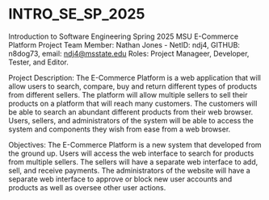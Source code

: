 # INTRO_SE_SP_2025
Introduction to Software Engineering Spring 2025 MSU
E-Commerce Platform Project
Team Member: Nathan Jones - NetID: ndj4, GITHUB: n8dog73, email: ndj4@msstate.edu
Roles: Project Manageer, Developer, Tester, and Editor. 

Project Description:
The E-Commerce Platform is a web application that will allow users to search, compare, buy and return different types of products from different sellers.  The platform will allow multiple sellers to sell their products on a platform that will reach many customers.  The customers will be able to search an abundant different products from their web browser.  Users, sellers, and administrators of the system will be able to access the system and components they wish from ease from a web browser. 

Objectives:
The E-Commerce Platform is a new system that developed from the ground up. Users will access the web interface to search for products from multiple sellers.  The sellers will have a separate web interface to add, sell, and receive payments. The administrators of the website will have a separate web interface to approve or block new user accounts and products as well as oversee other user actions. 


